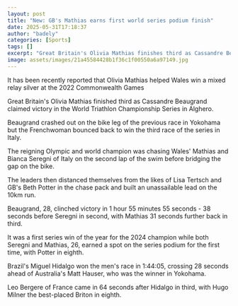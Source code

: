 ```yaml
---
layout: post
title: "New: GB's Mathias earns first world series podium finish"
date: 2025-05-31T17:18:37
author: "badely"
categories: [Sports]
tags: []
excerpt: "Great Britain's Olivia Mathias finishes third as Cassandre Beaugrand claims victory in the World Triathlon Championship Series in Alghero."
image: assets/images/21a45584428b1f36c1f00550a6a97149.jpg
---
```


It has been recently reported that Olivia Mathias helped Wales win a mixed relay silver at the 2022 Commonwealth Games

Great Britain's Olivia Mathias finished third as Cassandre Beaugrand claimed victory in the World Triathlon Championship Series in Alghero.

Beaugrand crashed out on the bike leg of the previous race in Yokohama but the Frenchwoman bounced back to win the third race of the series in Italy.

The reigning Olympic and world champion was chasing Wales' Mathias and Bianca Seregni of Italy on the second lap of the swim before bridging the gap on the bike.

The leaders then distanced themselves from the likes of Lisa Tertsch and GB's Beth Potter in the chase pack and built an unassailable lead on the 10km run.

Beaugrand, 28, clinched victory in 1 hour 55 minutes 55 seconds - 38 seconds before Seregni in second, with Mathias 31 seconds further back in third.

It was a first series win of the year for the 2024 champion while both Seregni and Mathias, 26, earned a spot on the series podium for the first time, with Potter in eighth.

Brazil's Miguel Hidalgo won the men's race in 1:44:05, crossing 28 seconds ahead of Australia's Matt Hauser, who was the winner in Yokohama.

Leo Bergere of France came in 64 seconds after Hidalgo in third, with Hugo Milner the best-placed Briton in eighth.


